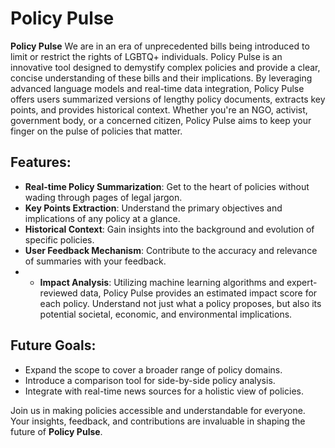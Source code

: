 # Policy Pulse

**Policy Pulse** We are in an era of unprecedented bills being introduced to limit or restrict the rights of LGBTQ+ individuals. Policy Pulse is an innovative tool designed to demystify complex policies and provide a clear, concise understanding of these bills and their implications. By leveraging advanced language models and real-time data integration, Policy Pulse offers users summarized versions of lengthy policy documents, extracts key points, and provides historical context. Whether you're an NGO, activist, government body, or a concerned citizen, Policy Pulse aims to keep your finger on the pulse of policies that matter.

## Features:
- **Real-time Policy Summarization**: Get to the heart of policies without wading through pages of legal jargon.
- **Key Points Extraction**: Understand the primary objectives and implications of any policy at a glance.
- **Historical Context**: Gain insights into the background and evolution of specific policies.
- **User Feedback Mechanism**: Contribute to the accuracy and relevance of summaries with your feedback.
- - **Impact Analysis**: Utilizing machine learning algorithms and expert-reviewed data, Policy Pulse provides an estimated impact score for each policy. Understand not just what a policy proposes, but also its potential societal, economic, and environmental implications.

## Future Goals:
- Expand the scope to cover a broader range of policy domains.
- Introduce a comparison tool for side-by-side policy analysis.
- Integrate with real-time news sources for a holistic view of policies.

Join us in making policies accessible and understandable for everyone. Your insights, feedback, and contributions are invaluable in shaping the future of **Policy Pulse**.
